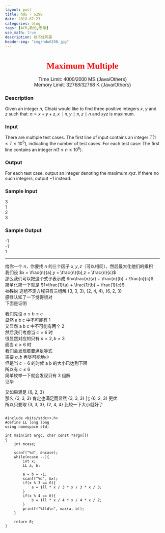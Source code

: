 ```yaml
---
layout: post
title: hdu - 6298
date: 2018-07-23
categories: blog
tags: [ACM,数论,思维]
use_math: true	
description: 挡不住风霜
header-img: "img/hdu6298.jpg"
---
```





<center><h1><font face="verdana" color="red"> Maximum Multiple </font></h1></center>

<center><font size="3" face="arial"> Time Limit: 4000/2000 MS (Java/Others) </font></center>	 
<center><font size="3" face="arial"> Memory Limit: 32768/32768 K (Java/Others) </font></center>	 	



### Description

Given an integer $n$, Chiaki would like to find three positive integers $x$, $y$ and $z$ such that: $n=x+y+z, x∣n, y∣n, z∣n$ and $xyz$ is maximum.

### Input

There are multiple test cases. The first line of input contains an integer $T (1≤T≤10^6)$, indicating the number of test cases. For each test case:
The first line contains an integer $n (1≤n≤10^6)$.

### Output

For each test case, output an integer denoting the maximum $xyz$. If there no such integers, output −1 instead.

### Sample Input

3<br>
1<br>
2<br>
3<br>

### Sample Output

-1<br>
-1<br>
1<br>

***
给你一个 $n$，你要找 $n$ 的三个因子 $x,y,z$（可以相同），然后最大化他们的乘积<br>
我们设 $x = \frac{n}{a},y = \frac{n}{b},z = \frac{n}{c}$<br>
那么我们可以把这个式子表示成 $n=\frac{n}{a} + \frac{n}{b} + \frac{n}{c}$<br>
简单化简一下就是 $1=\frac{1}{a} + \frac{1}{b} + \frac{1}{c}$<br>
~~杜教说~~ 这组不定方程只有三组解 {3, 3, 3}, {2, 4, 4}, {6, 2, 3}<br>
感性认知了一下觉得很对<br>
下面是证明<br>

我们先设 $a≤b≤c$<br>
显然 a b c 中不可能有 1 <br>
又显然 a b c  中不可能有两个 2<br>
然后我们考虑当 $c = 6$ 时<br>
很显然对应的只有 $a = 2, b = 3$<br>
而当 $c \geq 6$ 时<br>
我们会发现若要满足等式<br>
需要 $a, b$ 再尽可能地小<br>
但是当 $c = 6$ 的时候 a b 的大小已达到下限<br>
所以有 $c \leq 6$ <br>
简单枚举一下就会发现只有 3 组解<br>
证毕<br>

又如果满足 {6, 2, 3}<br>
那么 {3, 3, 3} 肯定也满足而显然 {3, 3, 3} 比 {6, 2, 3} 更优<br>
所以只要取 {3, 3, 3}, {2, 4, 4} 比较一下大小就好了<br>




<pre><code>
#include &lt;bits/stdc++.h&gt;
#define LL long long
using namespace std;

int main(int argc, char const *argv[])
{
	int ncase;

	scanf("%d", &ncase);
	while(ncase --){
		int x;
		LL a, b;
	
		a = b = -1;
		scanf("%d", &x);
		if(x % 3 == 0){
			a = 1ll * x / 3 * x / 3 * x / 3;
		}
		if(x % 4 == 0){
			b = 1ll * x / 4 * x / 4 * x / 2;
		}
		printf("%lld\n", max(a, b));
	}
	
	return 0;
}
